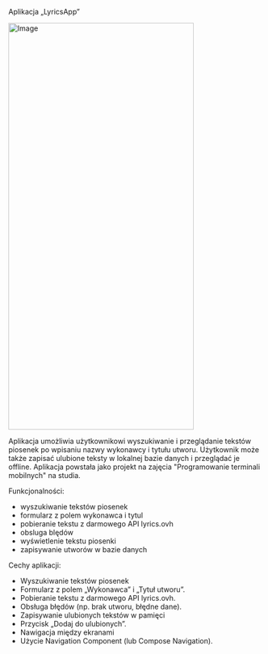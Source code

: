 Aplikacja „LyricsApp”

<img width="367" height="806" alt="Image" src="https://github.com/user-attachments/assets/5ed48a3c-70f3-49d2-b937-c6aba9f1cef6" />

Aplikacja umożliwia użytkownikowi wyszukiwanie i przeglądanie tekstów piosenek po wpisaniu nazwy wykonawcy i tytułu utworu. Użytkownik może także zapisać ulubione teksty w lokalnej bazie danych i przeglądać je offline. Aplikacja powstała jako projekt na zajęcia "Programowanie terminali mobilnych" na studia.



Funkcjonalności:
- wyszukiwanie tekstów piosenek
- formularz z polem wykonawca i tytul
- pobieranie tekstu z darmowego API lyrics.ovh
- obsluga blędów
- wyświetlenie tekstu piosenki
- zapisywanie utworów w bazie danych


Cechy aplikacji:
- Wyszukiwanie tekstów piosenek
- Formularz z polem „Wykonawca” i „Tytuł utworu”.
- Pobieranie tekstu z darmowego API lyrics.ovh.
- Obsługa błędów (np. brak utworu, błędne dane).
- Zapisywanie ulubionych tekstów w pamięci
- Przycisk „Dodaj do ulubionych”.
- Nawigacja między ekranami
- Użycie Navigation Component (lub Compose Navigation).
